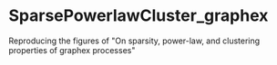# SparsePowerlawCluster_graphex
Reproducing the figures of "On sparsity, power-law, and clustering properties of graphex processes"
